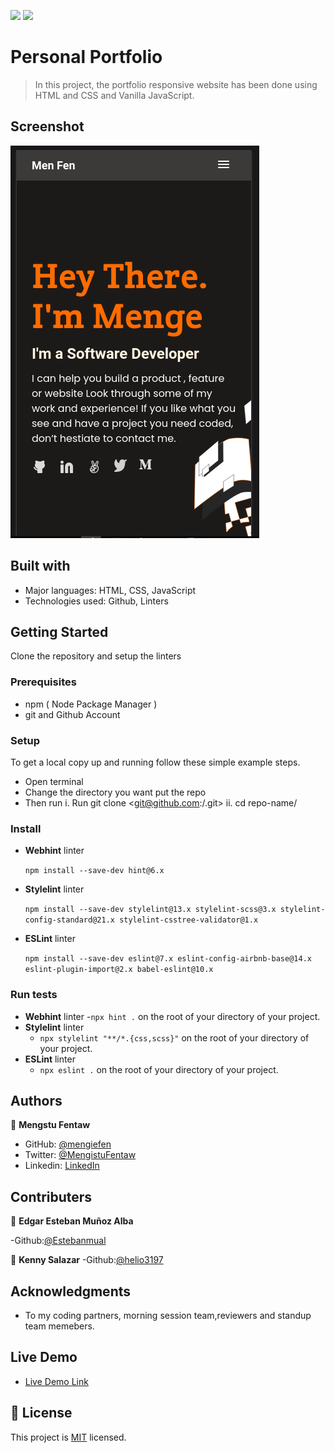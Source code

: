 
![](https://img.shields.io/badge/Microverse-blueviolet)   ![](https://img.shields.io/badge/MENGSTU-FENTAW-success)

# Personal Portfolio

> In this project, the portfolio responsive website has been done using HTML and CSS and Vanilla JavaScript.

## Screenshot

![screenshot](./assets/images/mobile-front-page.png)


## Built with
- Major languages: HTML, CSS, JavaScript
- Technologies used: Github, Linters

## Getting Started
Clone the repository and setup the linters

### Prerequisites
- npm ( Node Package Manager )
- git and Github Account

### Setup
To get a local copy up and running follow these simple example steps.
  - Open terminal  
  - Change the directory you want put the repo
  - Then run
      i. Run git clone <git@github.com:<accountid>/<repo-name>.git>
      ii. cd repo-name/
  
### Install
  - **Webhint** linter

      `npm install --save-dev hint@6.x`

  - **Stylelint** linter

     `npm install --save-dev stylelint@13.x stylelint-scss@3.x stylelint-config-standard@21.x stylelint-csstree-validator@1.x`

  - **ESLint** linter

      `npm install --save-dev eslint@7.x eslint-config-airbnb-base@14.x eslint-plugin-import@2.x babel-eslint@10.x`  

### Run tests

- **Webhint** linter
    -`npx hint .` on the root of your directory of your project.
- **Stylelint** linter
    - `npx stylelint "**/*.{css,scss}"` on the root of your directory of your project.
- **ESLint** linter
    - `npx eslint .` on the root of your directory of your project.

## Authors

👤 **Mengstu Fentaw**

- GitHub: [@mengiefen](https://github.com/githubhandle)
- Twitter: [@MengistuFentaw](https://twitter.com/twitterhandle)
- Linkedin: [LinkedIn](https://www.linkedin.com/in/mengefen/)

## Contributers

👤 **Edgar Esteban Muñoz Alba**

-Github:[@Estebanmual](https://github.com/Estebanmual)

👤 **Kenny Salazar**
-Github:[@helio3197](https://github.com/helio3197)


## Acknowledgments

- To my coding partners, morning session team,reviewers and standup team memebers.

## Live Demo

 - [Live Demo Link](https://mengiefen.github.io/personal-portfolio/)

## 📝 License

This project is [MIT](./MIT.md) licensed.

